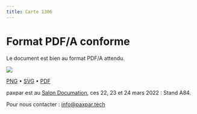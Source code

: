```yaml
---
title: Carte 1306
---
```


# Format PDF/A conforme

Le document est bien au format PDF/A attendu.


![](https://media.paxpar.tech/ludi/card_1306_recto.png)

[PNG](https://media.paxpar.tech/ludi/card_1306_recto.png) • [SVG](https://media.paxpar.tech/ludi/card_1306_recto.svg) • [PDF](https://media.paxpar.tech/ludi/card_1306_recto.pdf)

paxpar est au [Salon Documation](https://www.documation.fr/info_societe/527/paxpartech.html), ces 22, 23 et 24 mars 2022 : Stand A84.

Pour nous contacter : info@paxpar.tech


